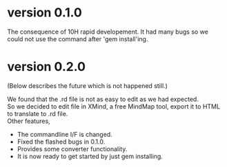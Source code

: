 # version 0.1.0
The consequence of 10H rapid developement. 
It had many bugs so we could not use the command after 'gem install'ing. 

# version 0.2.0
(Below describes the future which is not happened still.)  

We found that the .rd file is not as easy to edit as we had expected.  
So we decided to edit file in XMind, a free MindMap tool, export it to HTML to translate to .rd file.  
Other features,  
* The commandline I/F is changed.
* Fixed the flashed bugs in 0.1.0.
* Provides some converter functionality.
* It is now ready to get started by just gem installing.
